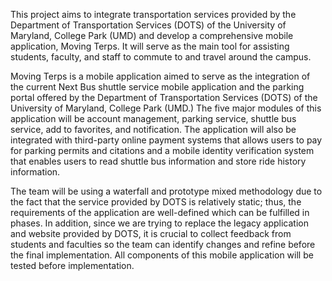This project aims to integrate transportation services provided by the Department of Transportation Services (DOTS) of the University of Maryland, College Park (UMD) and develop a comprehensive mobile application, Moving Terps. It will serve as the main tool for assisting students, faculty, and staff to commute to and travel around the campus.

Moving Terps is a mobile application aimed to serve as the integration of the current Next Bus shuttle service mobile application and the parking portal offered by the Department of Transportation Services (DOTS) of the University of Maryland, College Park (UMD.) The five major modules of this application will be account management, parking service, shuttle bus service, add to favorites, and notification. The application will also be integrated with third-party online payment systems that allows users to pay for parking permits and citations and a mobile identity verification system that enables users to read shuttle bus information and store ride history information.

The team will be using a waterfall and prototype mixed methodology due to the fact that the service provided by DOTS is relatively static; thus, the requirements of the application are well-defined which can be fulfilled in phases. In addition, since we are trying to replace the legacy application and website provided by DOTS, it is crucial to collect feedback from students and faculties so the team can identify changes and refine before the final implementation. All components of this mobile application will be tested before implementation.

